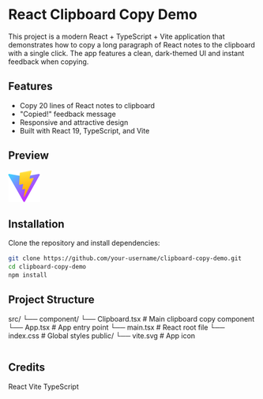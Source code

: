 #  React Clipboard Copy Demo

This project is a modern React + TypeScript + Vite application that demonstrates how to copy a long paragraph of React notes to the clipboard with a single click. The app features a clean, dark-themed UI and instant feedback when copying.

##  Features

- Copy 20 lines of React notes to clipboard
- "Copied!" feedback message
- Responsive and attractive design
- Built with React 19, TypeScript, and Vite

##  Preview

![App Screenshot](public/vite.svg)

##  Installation

Clone the repository and install dependencies:

```sh
git clone https://github.com/your-username/clipboard-copy-demo.git
cd clipboard-copy-demo
npm install

```
## Project Structure

src/ └── component/ └── Clipboard.tsx # Main clipboard copy component └── App.tsx # App entry point └── main.tsx # React root file └── index.css # Global styles public/ └── vite.svg # App icon

```
```
## Credits
  React
  Vite
  TypeScript
